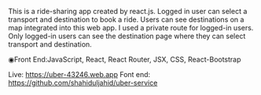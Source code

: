 This is a ride-sharing app created by react.js. Logged in user can select a transport and
destination to book a ride. Users can see destinations on a map integrated into this
web app. I used a private route for logged-in users. Only logged-in users can see the
destination page where they can select transport and destination.

◉Front End:JavaScript, React, React Router, JSX, CSS, React-Bootstrap

Live: https://uber-43246.web.app
Font end: https://github.com/shahiduljahid/uber-service
